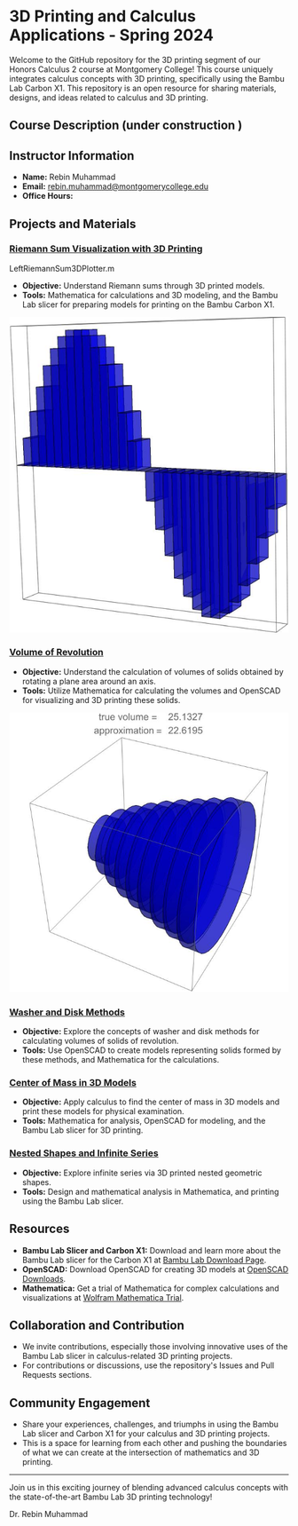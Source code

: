 # 3D Printing and Calculus Applications - Spring 2024

Welcome to the GitHub repository for the 3D printing segment of our Honors Calculus 2 course at Montgomery College! This course uniquely integrates calculus concepts with 3D printing, specifically using the Bambu Lab Carbon X1. This repository is an open resource for sharing materials, designs, and ideas related to calculus and 3D printing.

## Course Description (under construction )



## Instructor Information

- **Name:** Rebin Muhammad
- **Email:** rebin.muhammad@montgomerycollege.edu
- **Office Hours:**

  
## Projects and Materials

### [Riemann Sum Visualization with 3D Printing](RiemannSum.md)

LeftRiemannSum3DPlotter.m
- **Objective:** Understand Riemann sums through 3D printed models.
- **Tools:** Mathematica for calculations and  3D modeling, and the Bambu Lab slicer for preparing models for printing on the Bambu Carbon X1.

![Left Riemann sum for sin(x) taking 30 rectangles](https://github.com/Reben80/3DPrintCalculus/blob/main/Reimann_Sum.jpg)


### [Volume of Revolution](Volume_of_Revolution.md)
- **Objective:** Understand the calculation of volumes of solids obtained by rotating a plane area around an axis.
- **Tools:** Utilize Mathematica for calculating the volumes and OpenSCAD for visualizing and 3D printing these solids.

![Visualization of the Volume of Revolution for \(f(x) = \sqrt{x}\) around the x-axis, from 0 to 4, using the method of cylindrical shells with 10 intervals.](plotsolid_Shells_sqrt.jpeg)


### [Washer and Disk Methods](Washer_and_Desk.md)
- **Objective:** Explore the concepts of washer and disk methods for calculating volumes of solids of revolution.
- **Tools:** Use OpenSCAD to create models representing solids formed by these methods, and Mathematica for the calculations.






### [Center of Mass in 3D Models](CenterofMass.md)
- **Objective:** Apply calculus to find the center of mass in 3D models and print these models for physical examination.
- **Tools:** Mathematica for analysis, OpenSCAD for modeling, and the Bambu Lab slicer for 3D printing.


### [Nested Shapes and Infinite Series](infinite_series.md)
- **Objective:** Explore infinite series via 3D printed nested geometric shapes.
- **Tools:** Design and  mathematical analysis in Mathematica, and printing using the Bambu Lab slicer.


## Resources

- **Bambu Lab Slicer and Carbon X1:** Download and learn more about the Bambu Lab slicer for the Carbon X1 at [Bambu Lab Download Page](https://bambulab.com/en/download).
- **OpenSCAD:** Download OpenSCAD for creating 3D models at [OpenSCAD Downloads](https://openscad.org/downloads.html).
- **Mathematica:** Get a trial of Mathematica for complex calculations and visualizations at [Wolfram Mathematica Trial](https://www.wolfram.com/mathematica/trial/).

## Collaboration and Contribution

- We invite contributions, especially those involving innovative uses of the Bambu Lab slicer in calculus-related 3D printing projects.
- For contributions or discussions, use the repository's Issues and Pull Requests sections.

## Community Engagement

- Share your experiences, challenges, and triumphs in using the Bambu Lab slicer and Carbon X1 for your calculus and 3D printing projects.
- This is a space for learning from each other and pushing the boundaries of what we can create at the intersection of mathematics and 3D printing.

---

Join us in this exciting journey of blending advanced calculus concepts with the state-of-the-art Bambu Lab 3D printing technology!

Dr. Rebin Muhammad
